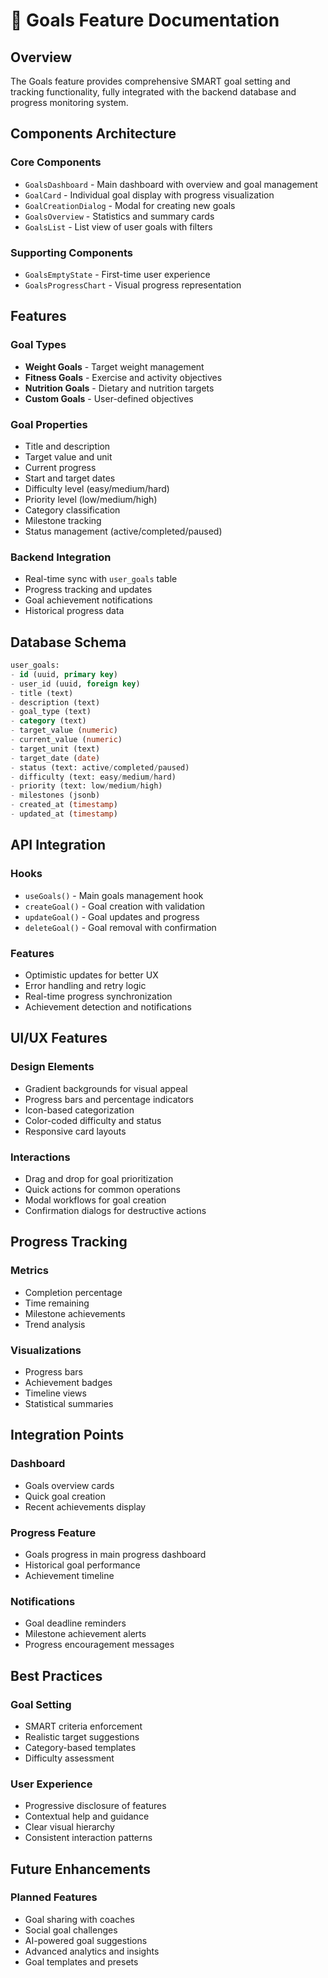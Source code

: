 
# 🎯 Goals Feature Documentation

## Overview
The Goals feature provides comprehensive SMART goal setting and tracking functionality, fully integrated with the backend database and progress monitoring system.

## Components Architecture

### Core Components
- `GoalsDashboard` - Main dashboard with overview and goal management
- `GoalCard` - Individual goal display with progress visualization
- `GoalCreationDialog` - Modal for creating new goals
- `GoalsOverview` - Statistics and summary cards
- `GoalsList` - List view of user goals with filters

### Supporting Components
- `GoalsEmptyState` - First-time user experience
- `GoalsProgressChart` - Visual progress representation

## Features

### Goal Types
- **Weight Goals** - Target weight management
- **Fitness Goals** - Exercise and activity objectives
- **Nutrition Goals** - Dietary and nutrition targets
- **Custom Goals** - User-defined objectives

### Goal Properties
- Title and description
- Target value and unit
- Current progress
- Start and target dates
- Difficulty level (easy/medium/hard)
- Priority level (low/medium/high)
- Category classification
- Milestone tracking
- Status management (active/completed/paused)

### Backend Integration
- Real-time sync with `user_goals` table
- Progress tracking and updates
- Goal achievement notifications
- Historical progress data

## Database Schema

```sql
user_goals:
- id (uuid, primary key)
- user_id (uuid, foreign key)
- title (text)
- description (text)
- goal_type (text)
- category (text)
- target_value (numeric)
- current_value (numeric)
- target_unit (text)
- target_date (date)
- status (text: active/completed/paused)
- difficulty (text: easy/medium/hard)
- priority (text: low/medium/high)
- milestones (jsonb)
- created_at (timestamp)
- updated_at (timestamp)
```

## API Integration

### Hooks
- `useGoals()` - Main goals management hook
- `createGoal()` - Goal creation with validation
- `updateGoal()` - Goal updates and progress
- `deleteGoal()` - Goal removal with confirmation

### Features
- Optimistic updates for better UX
- Error handling and retry logic
- Real-time progress synchronization
- Achievement detection and notifications

## UI/UX Features

### Design Elements
- Gradient backgrounds for visual appeal
- Progress bars and percentage indicators
- Icon-based categorization
- Color-coded difficulty and status
- Responsive card layouts

### Interactions
- Drag and drop for goal prioritization
- Quick actions for common operations
- Modal workflows for goal creation
- Confirmation dialogs for destructive actions

## Progress Tracking

### Metrics
- Completion percentage
- Time remaining
- Milestone achievements
- Trend analysis

### Visualizations
- Progress bars
- Achievement badges
- Timeline views
- Statistical summaries

## Integration Points

### Dashboard
- Goals overview cards
- Quick goal creation
- Recent achievements display

### Progress Feature
- Goals progress in main progress dashboard
- Historical goal performance
- Achievement timeline

### Notifications
- Goal deadline reminders
- Milestone achievement alerts
- Progress encouragement messages

## Best Practices

### Goal Setting
- SMART criteria enforcement
- Realistic target suggestions
- Category-based templates
- Difficulty assessment

### User Experience
- Progressive disclosure of features
- Contextual help and guidance
- Clear visual hierarchy
- Consistent interaction patterns

## Future Enhancements

### Planned Features
- Goal sharing with coaches
- Social goal challenges
- AI-powered goal suggestions
- Advanced analytics and insights
- Goal templates and presets
